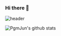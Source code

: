 ### Hi there 👋

<!--
**HalfMoon1008/HalfMoon1008** is a ✨ _special_ ✨ repository because its `README.md` (this file) appears on your GitHub profile.

Here are some ideas to get you started:

- 🔭 I’m currently working on ...
- 🌱 I’m currently learning ...
- 👯 I’m looking to collaborate on ...
- 🤔 I’m looking for help with ...
- 💬 Ask me about ...
- 📫 How to reach me: ...
- 😄 Pronouns: ...
- ⚡ Fun fact: ...
-->


![header](https://capsule-render.vercel.app/api?type=waving&color=auto&height=300&section=header&text=welcome&fontSize=90&animation=fadeIn&fontAlignY=38&desc=SangHyun's%20GitHub%20Profile&descAlignY=51&descAlign=62)

![PgmJun's github stats](https://github-readme-stats.vercel.app/api?username=HalfMoon1008&show_icons=true)
